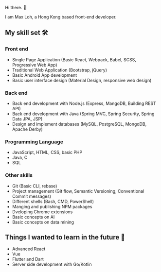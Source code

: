 Hi there. 👋

I am Max Loh, a Hong Kong based front-end developer.

## My skill set 🛠️

### Front end

- Single Page Application (Basic React, Webpack, Babel, SCSS, Progressive Web App)
- Traditional Web Application (Bootstrap, jQuery)
- Basic Android App development
- Basic user interface design (Material Design, responsive web design)

### Back end

- Back end development with Node.js (Express, MangoDB, Building REST API)
- Back end development with Java (Spring MVC, Spring Security, Spring Data JPA, JSP)
- Design and implement databases (MySQL, PostgreSQL, MongoDB, Apache Derby)

### Programming Language

- JavaScript, HTML, CSS, basic PHP
- Java, C
- SQL

### Other skills

- Git (Basic CLI, rebase)
- Project management (Git flow, Semantic Versioning, Conventional Commit messages)
- Different shells (Bash, CMD, PowerShell)
- Manging and publishing NPM packages
- Dveloping Chrome extensions
- Basic concepts on AI
- Basic concepts on data mining

## Things I wanted to learn in the future 🤩

- Advanced React
- Vue
- Flutter and Dart
- Server side development with Go/Kotlin
